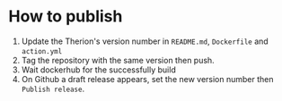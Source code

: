 How to publish
==============

1. Update the Therion's version number in `README.md`, `Dockerfile` and `action.yml`
2. Tag the repository with the same version then push.
3. Wait dockerhub for the successfully build
4. On Github a draft release appears, set the new version number then `Publish release`.